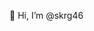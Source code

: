 👋 Hi, I’m @skrg46

<!---
skrg46/skrg46 is a ✨ special ✨ repository because its `README.md` (this file) appears on your GitHub profile.
You can click the Preview link to take a look at your changes.
--->
